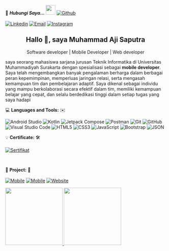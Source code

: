 <!--

## Complete list of github markdown emoji markup
https://gist.github.com/rxaviers/7360908

## technologies Icons 
https://simpleicons.org/

-->
📝 ***Hubungi Saya...*** <img src="https://media.giphy.com/media/WUlplcMpOCEmTGBtBW/giphy.gif" width="30">  [![Github](https://img.shields.io/github/followers/achidoang?label=Follow%20Me&style=social)](https://github.com/achidoang)
<br>
<br>
[![Linkedin](https://img.shields.io/badge/LinkedIn-Muhammad%20Aji%20Saputra-blue?logo=Linkedin&logoColor=blue&labelColor=black)](https://www.linkedin.com/in/muhammadajisaputra/)
[![Email](https://img.shields.io/badge/Gmail-muhammadaji1614@gmail.com-blue?logo=Gmail&logoColor=red&labelColor=black)](mailto:muhammadaji1614@gmail.com)
[![Instagram](https://img.shields.io/badge/Instagram-Muhammad%20Aji%20Saputra-blue?logo=instagram&logoColor=white&labelColor=black)](https://Instagram.com/achiaja_)


<h2 align='center'><strong>Hallo 👋, saya Muhammad Aji Saputra</strong></h2>
<!-- <h3 align='center'><strong><a href="https://ahmad-sawalqeh.github.io/my_resume/" target="_blank">Portfolio🌐</a></strong></h3> -->
<p align='center'>Software developer | Mobile Developer | Web developer</p>
<p align='left'> saya seorang mahasiswa sarjana jurusan Teknik Informatika di Universitas Muhammadiyah Surakarta dengan spesialisasi sebagai <strong>mobile developer</strong>. Saya telah mengembangkan banyak pengalaman berharga dalam berbagai peran kepemimpinan, memperluas jaringan relasi, serta mengasah kemampuan tim dan pembelajaran adaptif. Saya dikenal sebagai individu yang mampu berkolaborasi secara efektif dalam tim, memiliki kemampuan belajar yang cepat, dan selalu berdedikasi tinggi dalam setiap tugas yang saya hadapi</p>


💻 **Languages and Tools:** ✉️<br>

![Android Studio](https://img.shields.io/badge/-Android_Studio-000000?style=flat&logo=android-studio&logoColor=3DDC84&labelColor=ffffff)
![Kotlin](https://img.shields.io/badge/-Kotlin-000000?style=flat&logo=kotlin&logoColor=7F52FF&labelColor=ffffff)
![Jetpack Compose](https://img.shields.io/badge/-Jetpack_Compose-000000?style=flat&logo=jetpack-compose&logoColor=4285F4&labelColor=ffffff)
![Postman](https://img.shields.io/badge/-Postman-000000?style=flat&logo=postman&logoColor=FF6C37&labelColor=ffffff)
![Git](https://img.shields.io/badge/-Git-000000?style=flat&logo=git&logoColor=F05032&labelColor=ffffff)
![GitHub](https://img.shields.io/badge/-GitHub-000000?style=flat&logo=github&logoColor=000000&labelColor=ffffff)
![Visual Studio Code](https://img.shields.io/badge/-VSCode-000000?style=flat&logo=visual-studio-code&labelColor=007ACC)
![HTML5](https://img.shields.io/badge/-HTML5-000000?style=flat&logo=html5&logoColor=ffffff&labelColor=E34F26)
![CSS3](https://img.shields.io/badge/-CSS3-000000?style=flat&logo=css3&logoColor=ffffff&labelColor=1572B6) 
![JavaScript](https://img.shields.io/badge/-JavaScript-000000?style=flat&logo=javascript)
![Bootstrap](https://img.shields.io/badge/-Bootstrap-000000?style=flat&logo=bootstrap&logoColor=ffffff&labelColor=563D7C)
![JSON](https://img.shields.io/badge/-JSON-000000?style=flat&logo=JSON&logoColor=000000&labelColor=ffffff) 
<br>

💡 **Certificate:** 🛠️<br>
<br>
[![Sertifikat](https://img.shields.io/badge/Sertifikat-Muhammad%20Aji%20Saputra-blue?labelColor=black)](https://github.com/achidoang/sertifikat.git)

<br>

🔑 **Project:** 📲<br>
<br>
[![Mobile](https://img.shields.io/badge/NewsApp-Muhammad%20Aji%20Saputra-blue?labelColor=black)](https://github.com/achidoang/NewsApp)
[![Mobile](https://img.shields.io/badge/NewsApp-Muhammad%20Aji%20Saputra-blue?labelColor=black)](https://github.com/GymToolKit/GymToolKit-bangkit-MobileDevelopment)
[![Website](https://img.shields.io/badge/ScriptShare-Muhammad%20Aji%20Saputra-blue?labelColor=black)](https://github.com/its0din-ai/scriptshare)

<p align="left">
<a href="https://github.com/achidoang">
  <img height="180em" src="https://github-readme-stats-eight-theta.vercel.app/api?username=gilangadhan&show_icons=true&theme=algolia&include_all_commits=true&count_private=true"/>
  <img height="180em" src="https://github-readme-stats-eight-theta.vercel.app/api/top-langs/?username=gilangadhan&layout=compact&langs_count=8&theme=algolia"/>
</a>
</p>




